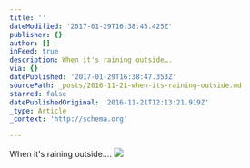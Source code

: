 ```yaml
---
title: ''
dateModified: '2017-01-29T16:38:45.425Z'
publisher: {}
author: []
inFeed: true
description: When it's raining outside….
via: {}
datePublished: '2017-01-29T16:38:47.353Z'
sourcePath: _posts/2016-11-21-when-its-raining-outside.md
starred: false
datePublishedOriginal: '2016-11-21T12:13:21.919Z'
_type: Article
_context: 'http://schema.org'

---
```

When it's raining outside....
![](https://the-grid-user-content.s3-us-west-2.amazonaws.com/6f643889-e5f2-4843-b220-5e34861d2ae7.jpg)